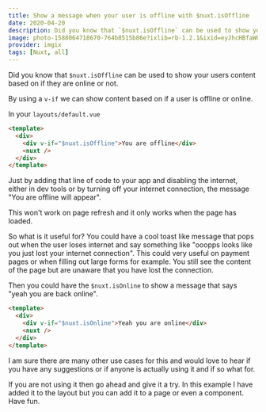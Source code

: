 ```yaml
---
title: Show a message when your user is offline with $nuxt.isOffline
date: 2020-04-20
description: Did you know that `$nuxt.isOffline` can be used to show your users content based on if they are online or not.
image: photo-1588064718670-764b8515b86e?ixlib=rb-1.2.1&ixid=eyJhcHBfaWQiOjEyMDd9&auto=format&fit=crop&
provider: imgix
tags: [Nuxt, all]
---
```


Did you know that `$nuxt.isOffline` can be used to show your users content based on if they are online or not.

By using a `v-if` we can show content based on if a user is offline or online.

In your `layouts/default.vue`

```html
<template>
  <div>
    <div v-if="$nuxt.isOffline">You are offline</div>
    <nuxt />
  </div>
</template>
```

Just by adding that line of code to your app and disabling the internet, either in dev tools or by turning off your internet connection, the message "You are offline will appear".

This won't work on page refresh and it only works when the page has loaded.

So what is it useful for? You could have a cool toast like message that pops out when the user loses internet and say something like "ooopps looks like you just lost your internet connection". This could very useful on payment pages or when filling out large forms for example. You still see the content of the page but are unaware that you have lost the connection.

Then you could have the `$nuxt.isOnline` to show a message that says "yeah you are back online".

```html
<template>
  <div>
    <div v-if="$nuxt.isOnline">Yeah you are online</div>
    <nuxt />
  </div>
</template>
```

I am sure there are many other use cases for this and would love to hear if you have any suggestions or if anyone is actually using it and if so what for.

If you are not using it then go ahead and give it a try. In this example I have added it to the layout but you can add it to a page or even a component. Have fun.

